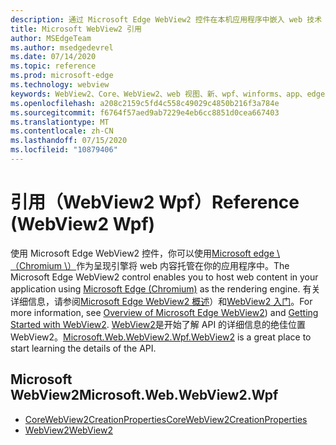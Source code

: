 ```yaml
---
description: 通过 Microsoft Edge WebView2 控件在本机应用程序中嵌入 web 技术（HTML、CSS 和 JavaScript）
title: Microsoft WebView2 引用
author: MSEdgeTeam
ms.author: msedgedevrel
ms.date: 07/14/2020
ms.topic: reference
ms.prod: microsoft-edge
ms.technology: webview
keywords: WebView2、Core、WebView2、web 视图、新、wpf、winforms、app、edge、CoreWebView2、CoreWebView2Controller、浏览器控件、边缘 html
ms.openlocfilehash: a208c2159c5fd4c558c49029c4850b216f3a784e
ms.sourcegitcommit: f6764f57aed9ab7229e4eb6cc8851d0cea667403
ms.translationtype: MT
ms.contentlocale: zh-CN
ms.lasthandoff: 07/15/2020
ms.locfileid: "10879406"
---
```

# <span data-ttu-id="e0e1a-104">引用（WebView2 Wpf）</span><span class="sxs-lookup"><span data-stu-id="e0e1a-104">Reference (WebView2 Wpf)</span></span>  

<span data-ttu-id="e0e1a-105">使用 Microsoft Edge WebView2 控件，你可以使用[Microsoft edge \ （Chromium \）](https://www.microsoftedgeinsider.com)作为呈现引擎将 web 内容托管在你的应用程序中。</span><span class="sxs-lookup"><span data-stu-id="e0e1a-105">The Microsoft Edge WebView2 control enables you to host web content in your application using [Microsoft Edge \(Chromium\)](https://www.microsoftedgeinsider.com) as the rendering engine.</span></span>  <span data-ttu-id="e0e1a-106">有关详细信息，请参阅[Microsoft Edge WebView2 概述](../../index.md)）和[WebView2 入门](../../gettingstarted/win32.md)。</span><span class="sxs-lookup"><span data-stu-id="e0e1a-106">For more information, see [Overview of Microsoft Edge WebView2](../../index.md)) and [Getting Started with WebView2](../../gettingstarted/win32.md).</span></span>  <span data-ttu-id="e0e1a-107">[WebView2](0-9-515/microsoft-web-webview2-wpf-webview2.md)是开始了解 API 的详细信息的绝佳位置 WebView2。</span><span class="sxs-lookup"><span data-stu-id="e0e1a-107">[Microsoft.Web.WebView2.Wpf.WebView2](0-9-515/microsoft-web-webview2-wpf-webview2.md) is a great place to start learning the details of the API.</span></span>  

## <span data-ttu-id="e0e1a-108">Microsoft WebView2</span><span class="sxs-lookup"><span data-stu-id="e0e1a-108">Microsoft.Web.WebView2.Wpf</span></span>  

*   [<span data-ttu-id="e0e1a-109">CoreWebView2CreationProperties</span><span class="sxs-lookup"><span data-stu-id="e0e1a-109">CoreWebView2CreationProperties</span></span>](0-9-515/microsoft-web-webview2-wpf-corewebview2creationproperties.md)
*   [<span data-ttu-id="e0e1a-110">WebView2</span><span class="sxs-lookup"><span data-stu-id="e0e1a-110">WebView2</span></span>](0-9-515/microsoft-web-webview2-wpf-webview2.md)
